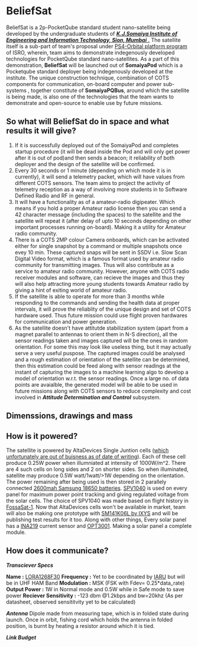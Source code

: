 # BeliefSat
BeliefSat is a 2p-PocketQube standard student nano-satellite being developed by the undergraduate students of [***K.J.Somaiya Institute of Engineering and Information Technology, Sion, Mumbai*** .](https://kjsieit.somaiya.edu/en) The satellite itself is a sub-part of team's proposal under [PS4-Orbital platform program](https://www.isro.gov.in/update/15-jun-2019/announcement-of-opportunity-ao-orbital-platform) of ISRO, wherein, team aims to demonstrate indegenously developed technologies for PocketQube standard nano-satellites. As a part of this demonstration, **BeliefSat** will be launched out of **SomaiyaPod** which is a Pocketqube standard deployer being indegenously developed at the institute. The unique construction technique, combination of COTS components for communication, on-board computer and power sub-systems , together constitute of **SomaiyaPQBus**, around which the satellite is being made, is also one of the technologies that the team wants to demonstrate and open-source to enable use by future missions.

## So what will BeliefSat do in space and what results it will give?
1. If it is successfully deployed out of the SomaiyaPod and completes startup procedure (it will be dead inside the Pod and will only get power after it is out of pod)and then sends a beacon; it reliability of both deployer and the design of the satellite will be confirmed.
2. Every 30 seconds or 1 minute (depending on which mode it is in currently), it will send a telemetry packet, which will have values from different COTS sensors. The team aims to project the activity of telemetry reception as a way of involving more students in to Software Defined Radio and RF in general.
3. It will have a functionality as of a amateur-radio digipeater. Which means if you hold a proper Amateur radio license then you can send a 42 character message (including the spaces) to the satellite and the satellite will repeat it (after delay of upto 10 seconds depending on other important processes running on-board). Making it a utility for Amateur radio community.
4. There is a COTS 2MP colour Camera onboards, which can be activated either for single snapshot by a command or multiple snapshots once evey 10 min. These captured snaps will be sent in SSDV i.e. Slow Scan Digital Video format, which is a famous format used by amateur radio community for transmitting images. Thus will also contribute as a service to amateur radio community. However, anyone with COTS radio receiver modules and software, can recieve the images and thus they will also help attracting more young students towards Amateur radio by giving a hint of exiting world of amateur radio.
5. If the satellite is able to operate for more than 3 months while responding to the commands and sending the health data at proper intervals, it will prove the reliablity of the unique design and set of COTS hardware used. Thus future mission could use flight proven hardwares for communication and power generation. 
6. As the satellite doesn't have attitutde stabilization system (apart from a magnet parallel to antennas to orient them in N-S direction), all the sensor readings taken and images captured will be the ones in random orientation. For some this may look like useless thing, but it may actually serve a very useful puspose. The captured images could be analysed and a rough estimation of orientation of the satellite can be determined, then this estimation could be feed along with sensor readings at the instant of capturing the images to a machine learning algo to develop a model of orientation w.r.t. the sensor readings. Once a large no. of data points are avaialble, the generated model will be able to be used in future missions along with COTS sensors to reduce complexity and cost involved in ***Attitude Determination and Control*** subsystem.   

## Dimenssions, drawings and mass

## How is it powered?
The satellite is powered by AltaDevices Single Juntion cells ([which unfortunately are out of buisness as of date of writing](https://pv-magazine-usa.com/2019/12/31/shutdown-continues-at-hanergy-owned-alta-devices-high-efficiency-pv-pioneer/)). Each of these cell produce 0.25W power when illumniated at intensity of 1000W/m^2. There are 4 such cells on long sides and 2 on shorter sides. So when illuminated, satellite may produce 0.5W watt/1watt/>1W depending on the orientation. The power remaining after being used is then stored in 2 parallely connected [2600mah Samsung 18650 batteries](https://robokits.co.in/batteries-chargers/samsung-premium-li-ion-battery/3.7v-samsung-li-ion-batteries/samsung-icr-18650-26j-2600mah-li-ion-cell-original?gclid=CjwKCAjwltH3BRB6EiwAhj0IUHaLyAB-D4SHw_PhNjM4cJyQy68a7cGyKCsCMS-I6JLJSGFChlp92BoC6-4QAvD_BwE). [SPV1040](https://www.st.com/en/power-management/spv1040.html) is used on every panel for maximum power point tracking and giving regulated voltage from the solar cells. The choice of SPV1040 was made based on flight history in [FossaSat-1](https://github.com/FOSSASystems/FOSSASAT-1). Now that AltaDevices cells won't be available in market, team will also be making one prototype with [SM141K06L by IXYS](https://www.digikey.com/product-detail/en/ixys/SM141K06L/SM141K06L-ND/9990462) and will be publishing test results for it too. Along with other things, Every solar panel has a [INA219](https://www.ti.com/product/INA219) current sensor and [OPT3001](https://www.ti.com/lit/ds/symlink/opt3001.pdf?ts=1593144788653&ref_url=https%253A%252F%252Fwww.google.com%252F). Making a solar panel a complete module.

## How does it communicate?

***Transciever Specs***

**Name :** [LORA1268F30](https://www.nicerf.com/product_193_312.html)
**Frequency :** Yet to be coordinated by [IARU](https://www.iaru.org/) but will be in UHF HAM Band
**Modulation :** MSK (FSK with Fdev= 0.25*data_rate)
**Output Power :** 1W in Normal mode and 0.5W while in Safe mode to save power
**Reciever Sensitivity :** -123 dbm @1.2kbps and bw=20khz (As per datasheet, observed sensititvity yet to be calculated)

***Antenna***
Dipole made from measuring tape, which is in folded state during launch. Once in orbit, fishing cord which holds the antenna in folded position, is burnt by heating a resistor around which it is tied.

***Link Budget***

